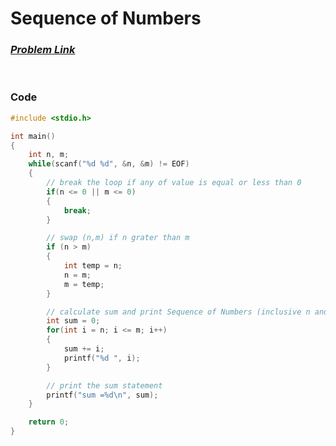 # Sequence of Numbers
### [*Problem Link*](https://codeforces.com/group/MWSDmqGsZm/contest/219432/problem/R)


<br> 

### Code
```c
#include <stdio.h>

int main()
{
    int n, m;
    while(scanf("%d %d", &n, &m) != EOF)
    {
        // break the loop if any of value is equal or less than 0
        if(n <= 0 || m <= 0)
        {
            break;
        }

        // swap (n,m) if n grater than m
        if (n > m)
        {
            int temp = n;
            n = m;
            m = temp;
        }

        // calculate sum and print Sequence of Numbers (inclusive n and m)
        int sum = 0;
        for(int i = n; i <= m; i++)
        {
            sum += i;
            printf("%d ", i);
        }

        // print the sum statement
        printf("sum =%d\n", sum);
    }

    return 0;
}
```